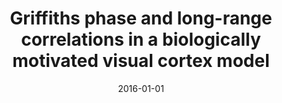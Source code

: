 ---
title: "Griffiths phase and long-range correlations in a biologically motivated visual cortex model"
collection: publications
permalink: /publication/2016-01-01-Griffiths-phase-and-long-range-correlations-in-a-biologically-motivated-visual-cortex-model
date: 2016-01-01
venue: 'Sci. Rep.'
paperurl: 'https://dx.doi.org/10.1038/srep29561'
citation: ' <u>Mauricio Girardi-Schappo</u>,  Germano Bortolotto,  Jheniffer Gonsalves,  Leonel Pinto,  Marcelo Tragtenberg, &quot;Griffiths phase and long-range correlations in a biologically motivated visual cortex model.&quot; Sci. Rep., 2016.'
---